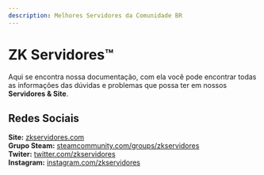 ```yaml
---
description: Melhores Servidores da Comunidade BR
---
```


# ZK Servidores™

Aqui se encontra nossa documentação, com ela você pode encontrar todas as informações das dúvidas e problemas que possa ter em nossos **Servidores & Site**.

## **Redes Sociais**

**Site:** [zkservidores.com](https://zkservidores.com)  
**Grupo Steam:** [steamcommunity.com/groups/zkservidores](https://steamcommunity.com/groups/zkservidores)  
**Twiter:** [twitter.com/zkservidores](https://twitter.com/zkservidores)  
**Instagram:** [instagram.com/zkservidores](https://www.instagram.com/zkservidores/)  


